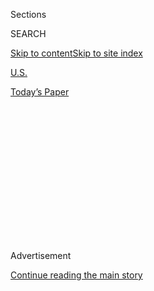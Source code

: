 <div id="app">

<div>

<div>

<div>

<div class="NYTAppHideMasthead css-1q2w90k e1suatyy0">

<div class="section css-ui9rw0 e1suatyy2">

<div class="css-eph4ug er09x8g0">

<div class="css-6n7j50">

</div>

<span class="css-1dv1kvn">Sections</span>

<div class="css-10488qs">

<span class="css-1dv1kvn">SEARCH</span>

</div>

[Skip to content](#site-content)[Skip to site
index](#site-index)

</div>

<div id="masthead-section-label" class="css-1wr3we4 eaxe0e00">

[U.S.](https://www.nytimes.com/section/us)

</div>

<div class="css-10698na e1huz5gh0">

</div>

</div>

<div id="masthead-bar-one" class="section hasLinks css-15hmgas e1csuq9d3">

<div class="css-uqyvli e1csuq9d0">

</div>

<div class="css-1uqjmks e1csuq9d1">

</div>

<div class="css-9e9ivx">

[](https://myaccount.nytimes.com/auth/login?response_type=cookie&client_id=vi)

</div>

<div class="css-1bvtpon e1csuq9d2">

[Today’s
Paper](https://www.nytimes.com/section/todayspaper)

</div>

</div>

</div>

</div>

<div data-aria-hidden="false">

<div id="site-content" data-role="main">

<div>

<div class="css-1aor85t" style="opacity:0.000000001;z-index:-1;visibility:hidden">

<div class="css-1hqnpie">

<div class="css-epjblv">

<span class="css-17xtcya">[U.S.](/section/us)</span><span class="css-x15j1o">|</span><span class="css-fwqvlz">3
Hot Air Balloons in Wyoming Crash Into
Ground</span>

</div>

<div class="css-k008qs">

<div class="css-1iwv8en">

<span class="css-18z7m18"></span>

<div>

</div>

</div>

<span class="css-1n6z4y">https://nyti.ms/3k9hI2j</span>

<div class="css-1705lsu">

<div class="css-4xjgmj">

<div class="css-4skfbu" data-role="toolbar" data-aria-label="Social Media Share buttons, Save button, and Comments Panel with current comment count" data-testid="share-tools">

  - 
  - 
  - 
  - 
    
    <div class="css-6n7j50">
    
    </div>

  - 

</div>

</div>

</div>

</div>

</div>

</div>

<div id="NYT_TOP_BANNER_REGION" class="css-13pd83m">

</div>

<div id="top-wrapper" class="css-1sy8kpn">

<div id="top-slug" class="css-l9onyx">

Advertisement

</div>

[Continue reading the main
story](#after-top)

<div class="ad top-wrapper" style="text-align:center;height:100%;display:block;min-height:250px">

<div id="top" class="place-ad" data-position="top" data-size-key="top">

</div>

</div>

<div id="after-top">

</div>

</div>

<div>

<div id="sponsor-wrapper" class="css-1hyfx7x">

<div id="sponsor-slug" class="css-19vbshk">

Supported by

</div>

[Continue reading the main
story](#after-sponsor)

<div id="sponsor" class="ad sponsor-wrapper" style="text-align:center;height:100%;display:block">

</div>

<div id="after-sponsor">

</div>

</div>

<div class="css-186x18t">

</div>

<div class="css-1vkm6nb ehdk2mb0">

# 3 Hot Air Balloons in Wyoming Crash Into Ground

</div>

“You didn’t know when it was going to stop,” said one passenger.

<div class="css-79elbk" data-testid="photoviewer-wrapper">

<div class="css-z3e15g" data-testid="photoviewer-wrapper-hidden">

</div>

<div class="css-1a48zt4 ehw59r15" data-testid="photoviewer-children">

![<span class="css-16f3y1r e13ogyst0" data-aria-hidden="true">A pair of
hot-air balloons lie in a field just south of Teton Village, about six
miles northwest of Jackson, Wyo., after a crash on
Monday.</span><span class="css-cnj6d5 e1z0qqy90" itemprop="copyrightHolder"><span class="css-1ly73wi e1tej78p0">Credit...</span><span><span>Bradly
J. Boner/Jackson Hole News & Guide, via Associated
Press</span></span></span>](https://static01.nyt.com/images/2020/08/03/us/03xp-balloons1/merlin_175268883_4c4bc504-0aa7-4a3a-9e51-923fdf4003ee-articleLarge.jpg?quality=75&auto=webp&disable=upscale)

</div>

</div>

<div class="css-18e8msd">

<div class="css-vp77d3 epjyd6m0">

<div class="css-1baulvz">

By [<span class="css-1baulvz" itemprop="name">Azi
Paybarah</span>](https://www.nytimes.com/by/azi-paybarah) and
[<span class="css-1baulvz last-byline" itemprop="name">Alex
Traub</span>](https://www.nytimes.com/by/alex-traub)

</div>

</div>

  - Aug. 4, 2020, <span class="css-epvm6">12:28 a.m.
    ET</span>

  - 
    
    <div class="css-4xjgmj">
    
    <div class="css-d8bdto" data-role="toolbar" data-aria-label="Social Media Share buttons, Save button, and Comments Panel with current comment count" data-testid="share-tools">
    
      - 
      - 
      - 
      - 
        
        <div class="css-6n7j50">
        
        </div>
    
      - 
    
    </div>
    
    </div>

</div>

</div>

<div class="section meteredContent css-1r7ky0e" name="articleBody" itemprop="articleBody">

<div class="css-1fanzo5 StoryBodyCompanionColumn">

<div class="css-53u6y8">

For 45 minutes, Clinton Phillips and his family soared in a hot-air
balloon Monday morning, high above Jackson Hole, a bucolic mountain
valley in Wyoming that is popular with tourists.

“This is the greatest thing we’ve ever done as a family,” he recalled
thinking. Then, a strong gust of wind threw Mr. Phillips’s balloon out
of control. “I looked past my wife and I just screamed, ‘Brace for
impact\!’” he said.

After that impact, when they rolled out of the balloon, Mr. Phillips
said everyone in his family was limping; his son thought he’d had a
concussion, and his wife’s ribs were broken.

The balloon carrying Mr. Philips and 20 others was one of three hot air
balloons owned by the same company to crash on Monday morning about the
same time, officials said.

</div>

</div>

<div class="css-1fanzo5 StoryBodyCompanionColumn">

<div class="css-53u6y8">

The precise number of people injured was unclear. The local sheriff’s
office said “multiple victims” were transported to hospitals for
treatment. Mr. Phillips said his family and others decided not to wait
for ambulances and took themselves to local hospitals. At least one
victim was flown to a hospital in Idaho Falls, according to The
Associated Press.

The president of the balloon company said that they were carrying 38
passengers
total.

</div>

</div>

<div class="css-1h0maa8 e73j0it0">

<div class="css-1xdhyk6 erfvjey0">

<span class="css-1ly73wi e1tej78p0">Image</span>

<div class="css-zjzyr8">

<div data-testid="lazyimage-container" style="height:687.6222222222221px">

</div>

</div>

</div>

<span class="css-16f3y1r e13ogyst0" data-aria-hidden="true">Clinton
Phillips, right, with his children and fellow
passengers.</span><span class="css-cnj6d5 e1z0qqy90" itemprop="copyrightHolder"><span class="css-1ly73wi e1tej78p0">Credit...</span><span>Jade
Phillips</span></span>

<div class="css-1xdhyk6 erfvjey0">

<span class="css-1ly73wi e1tej78p0">Image</span>

<div class="css-zjzyr8">

<div data-testid="lazyimage-container" style="height:687.6222222222221px">

</div>

</div>

</div>

<span class="css-16f3y1r e13ogyst0" data-aria-hidden="true">“For 45
minutes, it was extraordinary,” Mr. Phillips
said.</span><span class="css-cnj6d5 e1z0qqy90" itemprop="copyrightHolder"><span class="css-1ly73wi e1tej78p0">Credit...</span><span>Clinton
Phillips</span></span>

</div>

<div class="css-1fanzo5 StoryBodyCompanionColumn">

<div class="css-53u6y8">

Officials from the National Transportation Safety Board and Federal
Aviation Administration are investigating the crashes, according to
Sheriff Matt Carr of Teton County.

Allen Kenitzer, a spokesman for the F.A.A. said “each balloon landed
hard under unknown circumstances in Teton Village” shortly before 8 a.m.
Messages left for the N.T.S.B. were not immediately returned.

The three balloons crashed across an area that was approximately
one-third of a mile, the sheriff said in a statement.

</div>

</div>

<div class="css-1fanzo5 StoryBodyCompanionColumn">

<div class="css-53u6y8">

“I was dragged, slamming into the ground four times, for 200 yards,”
said Mr. Phillips. “You didn’t know when it was going to stop.”

In an interview Monday night, the president of Wyoming Balloon Company,
the tour company that owns the balloons, said that they made “high-wind
landings” in response to a sudden wind gust.

The forecast had called for clear conditions and “light winds,” said the
company president, Andrew Breffeilh. The wind gusts were “outside the
forecast,” he said.

“High-wind landings happen every day,” Mr. Breffeilh said.

“Every high-wind landing looks like a crash,” he added. “It skids and
bounces.”

But Monday’s landings were more severe, he said. The winds were so
strong that “it took us 300 feet to stop after I opened up the valve” in
the balloon, he said. “That’s a pretty long drag.”

“Considering the conditions we were in, there could have been worse
results in winds that strong,” he said.

</div>

</div>

<div class="css-79elbk" data-testid="photoviewer-wrapper">

<div class="css-z3e15g" data-testid="photoviewer-wrapper-hidden">

</div>

<div class="css-1a48zt4 ehw59r15" data-testid="photoviewer-children">

![<span class="css-16f3y1r e13ogyst0" data-aria-hidden="true">Teton
County Sheriff Matt Carr and Investigative Sgt. Clay Platt examined the
southernmost of three balloons that crashed during a flight near Teton
Village, Wyo., on
Monday.</span><span class="css-cnj6d5 e1z0qqy90" itemprop="copyrightHolder"><span class="css-1ly73wi e1tej78p0">Credit...</span><span>Bradly
J. Boner/Jackson Hole News & Guide, via Associated
Press</span></span>](https://static01.nyt.com/images/2020/08/03/us/03xp-balloons2/merlin_175272888_039dc69a-c6d8-4fa0-9e0d-0f533f0df2c8-articleLarge.jpg?quality=75&auto=webp&disable=upscale)

</div>

</div>

<div class="css-1fanzo5 StoryBodyCompanionColumn">

<div class="css-53u6y8">

One of Mr. Phillips’s daughters fainted, he said. Another daughter, who
because of a previous incident can use only one of her arms, managed to
stay inside the balloon only because she was squashed under fellow
passengers.

</div>

</div>

<div class="css-1fanzo5 StoryBodyCompanionColumn">

<div class="css-53u6y8">

Mr. Phillips’s son had to push against the ground as they were skidding
to keep himself in the balloon.

“His arm could have been ripped off,” Mr. Phillips said. “If anyone had
fallen out, I think they would have been killed, because the cage is so
hard and heavy, it would have crushed you.”

In the interview, Mr. Breffeilh initially declined to characterize what
happened on Monday as a “crash.” Later, he said, “You can call it what
you want. People were injured.”

Typically landings are so smooth “you may not feel the touchdown,” Mr.
Breffeilh said.

He said his company had never had<span class="css-8l6xbc evw5hdy0">
</span>a crash in 31 years of operating. The passengers on Monday, he
said, “were all scared.”

“The most important thing is to get them down as quickly and safely as
possible,” Mr. Breffeilh said.<span class="css-8l6xbc evw5hdy0"> </span>

It was not clear when balloons from the company would lift off again.
Mr. Breffeilh said he was “considering a stand-down for some period of
time in order to learn from what happened today” and to cooperate with
federal investigations.

</div>

</div>

<div>

</div>

<div class="css-1fanzo5 StoryBodyCompanionColumn">

<div class="css-53u6y8">

</div>

</div>

</div>

<div>

</div>

<div>

</div>

<div>

</div>

<div>

<div id="bottom-wrapper" class="css-1ede5it">

<div id="bottom-slug" class="css-l9onyx">

Advertisement

</div>

[Continue reading the main
story](#after-bottom)

<div id="bottom" class="ad bottom-wrapper" style="text-align:center;height:100%;display:block;min-height:90px">

</div>

<div id="after-bottom">

</div>

</div>

</div>

</div>

</div>

## Site Index

<div>

</div>

## Site Information Navigation

  - [© <span>2020</span> <span>The New York Times
    Company</span>](https://help.nytimes.com/hc/en-us/articles/115014792127-Copyright-notice)

<!-- end list -->

  - [NYTCo](https://www.nytco.com/)
  - [Contact
    Us](https://help.nytimes.com/hc/en-us/articles/115015385887-Contact-Us)
  - [Work with us](https://www.nytco.com/careers/)
  - [Advertise](https://nytmediakit.com/)
  - [T Brand Studio](http://www.tbrandstudio.com/)
  - [Your Ad
    Choices](https://www.nytimes.com/privacy/cookie-policy#how-do-i-manage-trackers)
  - [Privacy](https://www.nytimes.com/privacy)
  - [Terms of
    Service](https://help.nytimes.com/hc/en-us/articles/115014893428-Terms-of-service)
  - [Terms of
    Sale](https://help.nytimes.com/hc/en-us/articles/115014893968-Terms-of-sale)
  - [Site
    Map](https://spiderbites.nytimes.com)
  - [Help](https://help.nytimes.com/hc/en-us)
  - [Subscriptions](https://www.nytimes.com/subscription?campaignId=37WXW)

</div>

</div>

</div>

</div>
